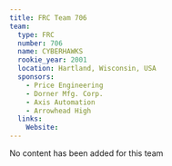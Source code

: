 ```yaml
---
title: FRC Team 706
team:
  type: FRC
  number: 706
  name: CYBERHAWKS
  rookie_year: 2001
  location: Hartland, Wisconsin, USA
  sponsors:
    - Price Engineering
    - Dorner Mfg. Corp.
    - Axis Automation
    - Arrowhead High
  links:
    Website: 
---
```

No content has been added for this team